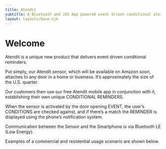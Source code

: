 ```yaml
---
title: Atendit
subtitle: A Bluetooth and iOS App powered event driven conditional alert and reminder system.
layout: layouts/base.njk
---
```


# Welcome

Atendit is a unique new product that delivers event driven conditional reminders.

Put simply, our Atendit sensor, which will be available on Amazon soon, attaches to any door in a home or business. It’s approximately the size of the U.S. quarter.

Our customers then use our free Atendit mobile app in conjunction with it, establishing their own unique CONDITIONAL REMINDERS.

When the sensor is activated by the door opening EVENT, the user’s CONDITIONS are checked against, and if there’s a match the REMINDER is displayed using the phone’s notification system.

Communication between the Sensor and the Smartphone is via Bluetooth LE (Low Energy).

Examples of a commercial and residential usage scenario are shown below.
